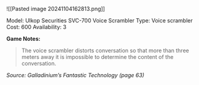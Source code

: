 ![[Pasted image 20241104162813.png]]

Model: Ulkop Securities SVC-700 Voice
Scrambler
Type: Voice scrambler
Cost: 600
Availability: 3

**Game Notes:**
> The voice scrambler distorts conversation so that more than three meters away it is impossible to determine the content of the conversation.

*Source: Galladinium’s Fantastic Technology (page 63)*